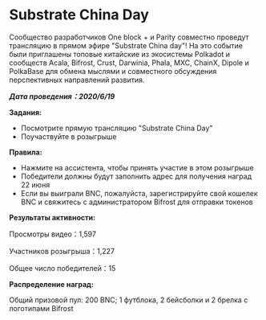 # Substrate China Day

Сообщество разработчиков One block + и Parity совместно проведут трансляцию в прямом эфире "Substrate China day"! На это событие были приглашены топовые китайские из экосистемы Polkadot и сообществ Acala, Bifrost, Crust, Darwinia, Phala, MXC, ChainX, Dipole и PolkaBase для обмена мыслями и совместного обсуждения перспективных направлений развития.

***Дата проведения：2020/6/19***

**Задания:**
- Посмотрите прямую трансляцию "Substrate China Day"
- Поучаствуйте в розыгрыше

**Правила:**
- Нажмите на ассистента, чтобы принять участие в этом розыгрыше
- Победители должны будут заполнить адрес для получения наград 22 июня
- Если вы выиграли BNC, пожалуйста, зарегистрируйте свой кошелек BNC и свяжитесь с администратором Bifrost для отправки токенов

**Результаты активности:**

Просмотры видео：1,597

Участников розыгрыша：1,227

Общее число победителей：15

**Распределение наград:**

Общий призовой пул: 200 BNC; 1 футблока, 2 бейсболки и 2 брелка с логотипами Bifrost

